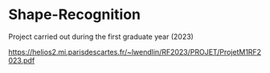 # Shape-Recognition
Project carried out during the first graduate year (2023)

https://helios2.mi.parisdescartes.fr/~lwendlin/RF2023/PROJET/ProjetM1RF2023.pdf
